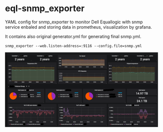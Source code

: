 # eql-snmp_exporter

YAML config for snmp_exporter to monitor Dell Equallogic with snmp service enbaled and storing data in prometheus, visualization by grafana.

It contains also original generator.yml for generating final snmp.yml.
```
snmp_exporter --web.listen-address=:9116 --config.file=snmp.yml
```

![grafana example](https://github.com/przemas75/eql-snmp_exporter/raw/master/grafana.png "grafana example")